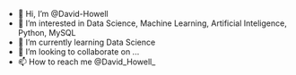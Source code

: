 - 👋 Hi, I’m @David-Howell
- 👀 I’m interested in Data Science, Machine Learning, Artificial Inteligence, Python, MySQL
- 🌱 I’m currently learning Data Science
- 💞️ I’m looking to collaborate on ...
- 📫 How to reach me @David_Howell_ 

<!---
David-Howell/David-Howell is a ✨ special ✨ repository because its `README.md` (this file) appears on your GitHub profile.
You can click the Preview link to take a look at your changes.
--->
